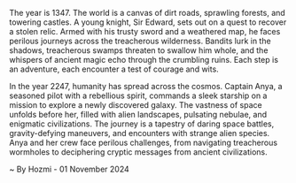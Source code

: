 
The year is 1347. The world is a canvas of dirt roads, sprawling forests, and towering castles. A young knight, Sir Edward, sets out on a quest to recover a stolen relic. Armed with his trusty sword and a weathered map, he faces perilous journeys across the treacherous wilderness. Bandits lurk in the shadows, treacherous swamps threaten to swallow him whole, and the whispers of ancient magic echo through the crumbling ruins. Each step is an adventure, each encounter a test of courage and wits. 

In the year 2247, humanity has spread across the cosmos.  Captain Anya, a seasoned pilot with a rebellious spirit, commands a sleek starship on a mission to explore a newly discovered galaxy. The vastness of space unfolds before her, filled with alien landscapes, pulsating nebulae, and enigmatic civilizations. The journey is a tapestry of daring space battles, gravity-defying maneuvers, and encounters with strange alien species. Anya and her crew face perilous challenges, from navigating treacherous wormholes to deciphering cryptic messages from ancient civilizations. 

~ By Hozmi - 01 November 2024

